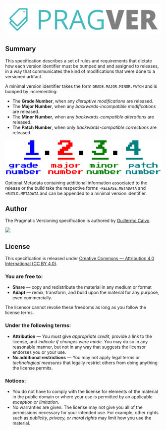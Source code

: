 
# ![Pragmatic Versioning](img/title-light-512.png)

## Summary

This specification describes a set of rules and requirements that dictate how
each version identifier must be bumped and and assigned to releases, in a way
that communicates the kind of modifications that were done to a versioned
artifact.

A minimal version identifier takes the form `GRADE.MAJOR.MINOR.PATCH` and is
bumped by incrementing:

- The **Grade Number**, when any *disruptive modifications* are released.
- The **Major Number**, when any *backwards-incompatible modifications* are
  released.
- The **Minor Number**, when any *backwards-compatible alterations* are
  released.
- The **Patch Number**, when only *backwards-compatible corrections* are
  released.

![](img/pragver.png)

Optional Metadata containing additional information associated to the release or
the build take the respective forms `-RELEASE.METADATA` and `+BUILD.METADATA`
and can be appended to a minimal version identifier.


## Author

The Pragmatic Versioning specification is authored by
[Guillermo Calvo](https://github.com/guillermocalvo).

[![](https://resume.guillermo.in/assets/images/thumb.png)](https://guillermo.in/)


## License

This specification is released under
[Creative Commons — Attribution 4.0 International (CC BY 4.0)](LICENSE.md).

### You are free to:

- **Share** — copy and redistribute the material in any medium or format
- **Adapt** — remix, transform, and build upon the material for any purpose,
  even commercially.

The licensor cannot revoke these freedoms as long as you follow the license
terms.

### Under the following terms:

- **Attribution** — You must give *appropriate credit*, provide a link to the
  license, and *indicate if changes were made*. You may do so in any reasonable
  manner, but not in any way that suggests the licensor endorses you or your
  use.
- **No additional restrictions** — You may not apply legal terms or
  *technological measures* that legally restrict others from doing anything the
  license permits.

### Notices:

- You do not have to comply with the license for elements of the material in the
  public domain or where your use is permitted by an applicable
  *exception or limitation*.
- No warranties are given. The license may not give you all of the permissions
  necessary for your intended use. For example, other rights such as
  *publicity, privacy, or moral rights* may limit how you use the material.
